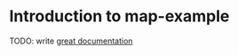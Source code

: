 # Introduction to map-example

TODO: write [great documentation](http://jacobian.org/writing/what-to-write/)
